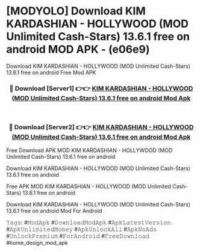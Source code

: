 # [MODYOLO] Download KIM KARDASHIAN - HOLLYWOOD (MOD Unlimited Cash-Stars) 13.6.1 free on android MOD APK - (e06e9)
Download KIM KARDASHIAN - HOLLYWOOD (MOD Unlimited Cash-Stars) 13.6.1 free on android Free Mod APK

<div align="center">
<h3>🔴 Download [Server1] 👉👉 <a href="https://apk-comot.site?title=KIM_KARDASHIAN_-_HOLLYWOOD_(MOD_Unlimited_Cash-Stars)_13.6.1_free_on_android">KIM KARDASHIAN - HOLLYWOOD (MOD Unlimited Cash-Stars) 13.6.1 free on android Mod Apk</a></h3><br>

<h3>🔴 Download [Server2] 👉👉 <a href="https://apk-comot.site?title=KIM_KARDASHIAN_-_HOLLYWOOD_(MOD_Unlimited_Cash-Stars)_13.6.1_free_on_android">KIM KARDASHIAN - HOLLYWOOD (MOD Unlimited Cash-Stars) 13.6.1 free on android Mod Apk</a></h3>
</div>


Free Download APK MOD KIM KARDASHIAN - HOLLYWOOD (MOD Unlimited Cash-Stars) 13.6.1 free on android

Download KIM KARDASHIAN - HOLLYWOOD (MOD Unlimited Cash-Stars) 13.6.1 free on android 

Free APK MOD KIM KARDASHIAN - HOLLYWOOD (MOD Unlimited Cash-Stars) 13.6.1 free on android 

Download KIM KARDASHIAN - HOLLYWOOD (MOD Unlimited Cash-Stars) 13.6.1 free on android Mod For Android

𝚃𝚊𝚐𝚜: #𝙼𝚘𝚍𝙰𝚙𝚔 #𝙳𝚘𝚠𝚗𝚕𝚘𝚊𝚍𝙼𝚘𝚍𝙰𝚙𝚔 #𝙰𝚙𝚔𝙻𝚊𝚝𝚎𝚜𝚝𝚅𝚎𝚛𝚜𝚒𝚘𝚗 #𝙰𝚙𝚔𝚄𝚗𝚕𝚒𝚖𝚒𝚝𝚎𝚍𝙼𝚘𝚗𝚎𝚢 #𝙰𝚙𝚔𝚄𝚗𝚕𝚘𝚌𝚔𝙰𝚕𝚕 #𝙰𝚙𝚔𝙽𝚘𝙰𝚍𝚜 #𝚄𝚗𝚕𝚘𝚌𝚔𝙿𝚛𝚎𝚖𝚒𝚞𝚖 #𝙵𝚘𝚛𝙰𝚗𝚍𝚛𝚘𝚒𝚍 #𝙵𝚛𝚎𝚎𝙳𝚘𝚠𝚗𝚕𝚘𝚊𝚍 #home_design_mod_apk